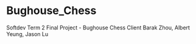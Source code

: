 # Bughouse_Chess
Softdev Term 2 Final Project - Bughouse Chess Client
Barak Zhou, Albert Yeung, Jason Lu
